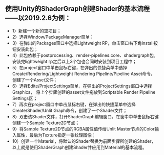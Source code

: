 ## 使用Unity的ShaderGraph创建Shader的基本流程——以2019.2.6为例：
- 1）新建一个新的空项目；
- 2）选择Window/PackageManager菜单；
- 3）在弹出的Packages窗口中选择Lightweight RP，单击窗口右下角install按钮安装此包；
- 4）此包依赖于postprocessing、render-pipelines.core、shadergraph包，安装完lightweight rp之后以上3个包也会同时安装到项目工程中；
- 5）在project窗口中单击鼠标右键，在弹出的快捷菜单中选择Create/Rendering/Lightweight Rendering Pipeline/Pipeline Asset命令，创建了一个Asset文件；
- 6）选择Edite/ProjectSettings菜单，在弹出的ProjectSettings窗口中选择Graphics，
将上个步骤创建的asset文件拖放到Scriptable Render Pipeline Settings区；
- 7）再次在project窗口中单击鼠标右键，在弹出的快捷菜单中选择Create/Shader/Unlit Graph命令，创建了一个Shader文件；
- 8）双击该Shader文件，打开ShaderGraph编辑窗口，在窗中中单击鼠标右键创建一个Sample Texture2D节点；
- 9）将Sample Texture2D节点的RGBA属性值传给Unlit Master节点的Color输入属性，最后为Texture指定一张纹理图像；
- 10）创建一个Material，将默认的Shader替换为前面步骤所创建的Shader，以上就是使用ShaderGraph创建Shader并应用到Material的基本流程。
